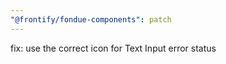 ```yaml
---
"@frontify/fondue-components": patch
---
```


fix: use the correct icon for Text Input error status
